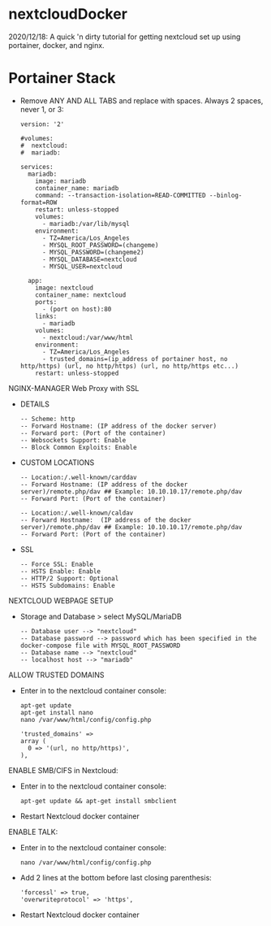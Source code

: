 # nextcloudDocker
2020/12/18: A quick 'n dirty tutorial for getting nextcloud set up using portainer, docker, and nginx.


# Portainer Stack
- Remove ANY AND ALL TABS and replace with spaces. Always 2 spaces, never 1, or 3: 

      version: '2'
      
      #volumes:
      #  nextcloud:
      #  mariadb:

      services:
        mariadb:
          image: mariadb
          container_name: mariadb
          command: --transaction-isolation=READ-COMMITTED --binlog-format=ROW
          restart: unless-stopped
          volumes:
            - mariadb:/var/lib/mysql
          environment:
            - TZ=America/Los_Angeles
            - MYSQL_ROOT_PASSWORD=(changeme)
            - MYSQL_PASSWORD=(changeme2)
            - MYSQL_DATABASE=nextcloud
            - MYSQL_USER=nextcloud

        app:
          image: nextcloud
          container_name: nextcloud
          ports:
            - (port on host):80
          links:
            - mariadb
          volumes:
            - nextcloud:/var/www/html
          environment:
            - TZ=America/Los_Angeles
            - trusted_domains=(ip_address of portainer host, no http/https) (url, no http/https) (url, no http/https etc...)
          restart: unless-stopped

NGINX-MANAGER Web Proxy with SSL
- DETAILS

      -- Scheme: http
      -- Forward Hostname: (IP address of the docker server)
      -- Forward port: (Port of the container)
      -- Websockets Support: Enable
      -- Block Common Exploits: Enable
- CUSTOM LOCATIONS

      -- Location:/.well-known/carddav
      -- Forward Hostname: (IP address of the docker server)/remote.php/dav ## Example: 10.10.10.17/remote.php/dav
      -- Forward Port: (Port of the container)

      -- Location:/.well-known/caldav
      -- Forward Hostname:  (IP address of the docker server)/remote.php/dav ## Example: 10.10.10.17/remote.php/dav
      -- Forward Port: (Port of the container)
- SSL

      -- Force SSL: Enable
      -- HSTS Enable: Enable
      -- HTTP/2 Support: Optional
      -- HSTS Subdomains: Enable


NEXTCLOUD WEBPAGE SETUP
- Storage and Database > select MySQL/MariaDB

      -- Database user --> "nextcloud"
      -- Database password --> password which has been specified in the docker-compose file with MYSQL_ROOT_PASSWORD
      -- Database name --> "nextcloud"
      -- localhost host --> "mariadb"

ALLOW TRUSTED DOMAINS
- Enter in to the nextcloud container console:

      apt-get update
      apt-get install nano
      nano /var/www/html/config/config.php
      
      'trusted_domains' => 
      array (
        0 => '(url, no http/https)',
      ),
  
ENABLE SMB/CIFS in Nextcloud:
- Enter in to the nextcloud container console:

      apt-get update && apt-get install smbclient
- Restart Nextcloud docker container


ENABLE TALK:
- Enter in to the nextcloud container console:

      nano /var/www/html/config/config.php
- Add 2 lines at the bottom before last closing parenthesis:

      'forcessl' => true,
      'overwriteprotocol' => 'https',
- Restart Nextcloud docker container

